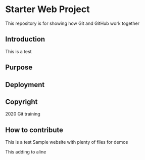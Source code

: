 # Starter Web Project 

This repository is for showing how Git and GitHub work together
## Introduction
This is a test 
## Purpose
## Deployment 
## Copyright 
2020 Git training 
## How to contribute
This is a test Sample website with plenty of files for demos

This adding to aline

